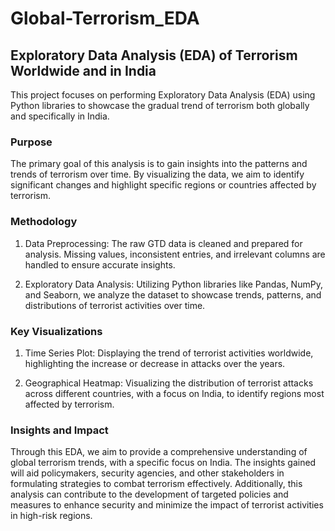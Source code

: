 # Global-Terrorism_EDA
## Exploratory Data Analysis (EDA) of Terrorism Worldwide and in India

This project focuses on performing Exploratory Data Analysis (EDA) using Python libraries to showcase the gradual trend of terrorism both globally and specifically in India.

### Purpose
The primary goal of this analysis is to gain insights into the patterns and trends of terrorism over time. By visualizing the data, we aim to identify significant changes and highlight specific regions or countries affected by terrorism.

### Methodology
1. Data Preprocessing: The raw GTD data is cleaned and prepared for analysis. Missing values, inconsistent entries, and irrelevant columns are handled to ensure accurate insights.

2. Exploratory Data Analysis: Utilizing Python libraries like Pandas, NumPy, and Seaborn, we analyze the dataset to showcase trends, patterns, and distributions of terrorist activities over time.

### Key Visualizations
1. Time Series Plot: Displaying the trend of terrorist activities worldwide, highlighting the increase or decrease in attacks over the years.

2. Geographical Heatmap: Visualizing the distribution of terrorist attacks across different countries, with a focus on India, to identify regions most affected by terrorism.

### Insights and Impact
Through this EDA, we aim to provide a comprehensive understanding of global terrorism trends, with a specific focus on India. The insights gained will aid policymakers, security agencies, and other stakeholders in formulating strategies to combat terrorism effectively. Additionally, this analysis can contribute to the development of targeted policies and measures to enhance security and minimize the impact of terrorist activities in high-risk regions.


